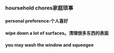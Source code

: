 ### hoursehold chores家庭琐事
#### personal preference:个人喜好
#### wipe down a lot of surfaces。清理很多东西的表面
#### you may wash the window and squeegee
